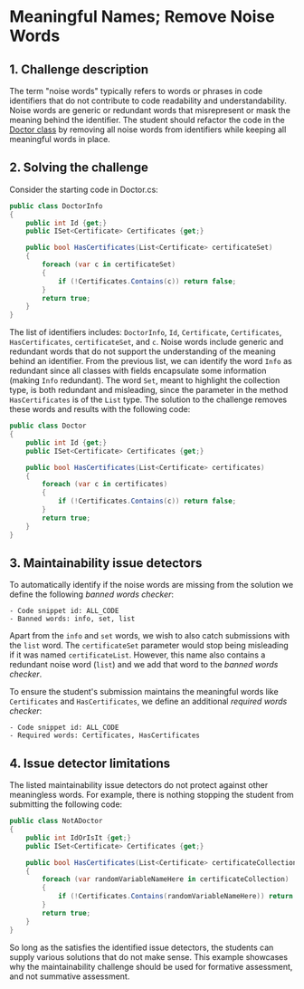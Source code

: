 # Meaningful Names; Remove Noise Words

## 1. Challenge description
The term "noise words" typically refers to words or phrases in code identifiers that do not contribute to code readability and understandability. Noise words are generic or redundant words that misrepresent or mask the meaning behind the identifier. The student should refactor the code in the [Doctor class](https://github.com/Clean-CaDET/challenges/blob/master/Naming/Doctor.cs) by removing all noise words from identifiers while keeping all meaningful words in place.

## 2. Solving the challenge

Consider the starting code in Doctor.cs:
```csharp
public class DoctorInfo
{
    public int Id {get;}
    public ISet<Certificate> Certificates {get;}

    public bool HasCertificates(List<Certificate> certificateSet)
    {
        foreach (var c in certificateSet)
        {
            if (!Certificates.Contains(c)) return false;
        }
        return true;
    }
}
```
The list of identifiers includes: `DoctorInfo`, `Id`, `Certificate`, `Certificates`, `HasCertificates`, `certificateSet`, and `c`. Noise words include generic and redundant words that do not support the understanding of the meaning behind an identifier. From the previous list, we can identify the word `Info` as redundant since all classes with fields encapsulate some information (making `Info` redundant). The word `Set`, meant to highlight the collection type, is both redundant and misleading, since the parameter in the method `HasCertificates` is of the `List` type. The solution to the challenge removes these words and results with the following code:

```csharp
public class Doctor
{
    public int Id {get;}
    public ISet<Certificate> Certificates {get;}

    public bool HasCertificates(List<Certificate> certificates)
    {
        foreach (var c in certificates)
        {
            if (!Certificates.Contains(c)) return false;
        }
        return true;
    }
}
```

## 3. Maintainability issue detectors
To automatically identify if the noise words are missing from the solution we define the following _banned words checker_:
```
- Code snippet id: ALL_CODE
- Banned words: info, set, list
```
Apart from the `info` and `set` words, we wish to also catch submissions with the `list` word. The `certificateSet` parameter would stop being misleading if it was named `certificateList`. However, this name also contains a redundant noise word (`list`) and we add that word to the _banned words checker_.

To ensure the student's submission maintains the meaningful words like `Certificates` and `HasCertificates`, we define an additional _required words checker_:
```
- Code snippet id: ALL_CODE
- Required words: Certificates, HasCertificates
```

## 4. Issue detector limitations
The listed maintainability issue detectors do not protect against other meaningless words. For example, there is nothing stopping the student from submitting the following code:
```csharp
public class NotADoctor
{
    public int IdOrIsIt {get;}
    public ISet<Certificate> Certificates {get;}

    public bool HasCertificates(List<Certificate> certificateCollection)
    {
        foreach (var randomVariableNameHere in certificateCollection)
        {
            if (!Certificates.Contains(randomVariableNameHere)) return false;
        }
        return true;
    }
}
```
So long as the satisfies the identified issue detectors, the students can supply various solutions that do not make sense. This example showcases why the maintainability challenge should be used for formative assessment, and not summative assessment.
